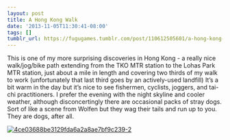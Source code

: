 ```yaml
---
layout: post
title: A Hong Kong Walk
date: '2013-11-05T11:30:41-08:00'
tags: []
tumblr_url: https://fugugames.tumblr.com/post/110612505601/a-hong-kong-walk
---
```

This is one of my more surprising discoveries in Hong Kong - a really nice walk/jog/bike path extending from the TKO MTR station to the Lohas Park MTR station, just about a mile in length and covering two thirds of my walk to work (unfortunately that last third goes by an actively-used landfill) It’s a bit warm in the day but it’s nice to see fishermen, cyclists, joggers, and tai-chi practitioners. I prefer the evening with the night skyline and cooler weather, although disconcertingly there are occasional packs of stray dogs. Sort of like a scene from Wolfen but they wag their tails and run up to you. They are dogs, after all.

[![4ce03688be3129fda6a2a8ae7bf9c239-2](http://itshardtofondlepenguins.com/wp-content/uploads/2013/11/4ce03688be3129fda6a2a8ae7bf9c239-2.jpg)](http://itshardtofondlepenguins.com/wp-content/uploads/2013/11/4ce03688be3129fda6a2a8ae7bf9c239-2.jpg)


